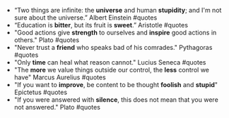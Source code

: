 - “Two things are infinite: the **universe** and human **stupidity**; and I'm not sure about the universe.” Albert Einstein #quotes
- “Education is **bitter**, but its fruit is **sweet**.” Aristotle #quotes
- "Good actions give **strength** to ourselves and **inspire** good actions in others." Plato #quotes
- "Never trust a **friend** who speaks bad of his comrades." Pythagoras #quotes
- "Only **time** can heal what reason cannot." Lucius Seneca #quotes
- "The **more** we value things outside our control, the **less** control we have" Marcus Aurelius #quotes
- "If you want to **improve**, be content to be thought **foolish** and **stupid**" Epictetus #quotes
- "If you were answered with **silence**, this does not mean that you were not answered." Plato #quotes